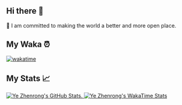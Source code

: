 ## Hi there 👋
🙋 I am committed to making the world a better and more open place.

## My Waka ⏰

[![wakatime](https://wakatime.com/badge/user/23eafba9-51dd-41ae-946e-a3ac0b1b77d6.svg)](https://wakatime.com/@23eafba9-51dd-41ae-946e-a3ac0b1b77d6)

## My Stats 📈

<a href="https://github.com/anuraghazra/github-readme-stats">
  <picture>
    <source media="(prefers-color-scheme: dark)" srcset="https://github-readme-stats.vercel.app/api?username=rooobinye&theme=dark&card_width=495">
    <img alt="Ye Zhenrong's GitHub Stats." src="https://github-readme-stats.vercel.app/api?username=rooobinye&theme=default&card_width=495">
  </picture>
</a>

<a href="https://github.com/anuraghazra/github-readme-stats">
  <picture>
    <source media="(prefers-color-scheme: dark)" srcset="https://github-readme-stats.vercel.app/api/wakatime?username=@rooobinye&theme=dark&langs_count=5&custom_title=Ye%20Zhenrong%27s%20WakaTime%20Stats%20(last%207%20days)&display_format=percent&card_width=495">
    <img alt="Ye Zhenrong's WakaTime Stats" src="https://github-readme-stats.vercel.app/api/wakatime?username=@rooobinye&theme=default&langs_count=5&custom_title=Ye%20Zhenrong%27s%20WakaTime%20Stats%20(last%207%20days)&display_format=percent&card_width=495">
  </picture>
</a>

<!--
**RooobinYe/RooobinYe** is a ✨ _special_ ✨ repository because its `README.md` (this file) appears on your GitHub profile.

Here are some ideas to get you started:

- 🔭 I’m currently working on ...
- 🌱 I’m currently learning ...
- 👯 I’m looking to collaborate on ...
- 🤔 I’m looking for help with ...
- 💬 Ask me about ...
- 📫 How to reach me: ...
- 😄 Pronouns: ...
- ⚡ Fun fact: ...
-->
